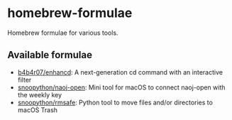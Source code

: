 # homebrew-formulae

Homebrew formulae for various tools.

## Available formulae

+ [b4b4r07/enhancd](https://github.com/b4b4r07/enhancd): A next-generation cd command with an interactive filter
+ [snoopython/naoj-open](https://github.com/snoopython/naoj-open): Mini tool for macOS to connect naoj-open with the weekly key
+ [snoopython/rmsafe](https://github.com/snoopython/rmsafe): Python tool to move files and/or directories to macOS Trash